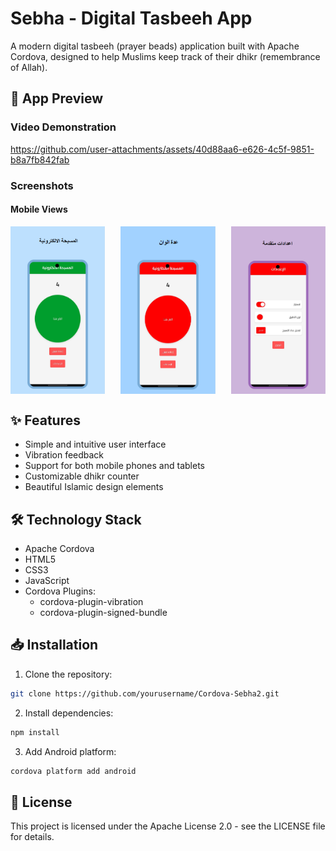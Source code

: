 # Sebha - Digital Tasbeeh App

A modern digital tasbeeh (prayer beads) application built with Apache Cordova, designed to help Muslims keep track of their dhikr (remembrance of Allah).

## 📱 App Preview

### Video Demonstration

https://github.com/user-attachments/assets/40d88aa6-e626-4c5f-9851-b8a7fb842fab




### Screenshots

#### Mobile Views
<div style="display: flex; justify-content: space-between;">
    <img src="Google Play/app_1.png" width="30%" alt="Mobile Screenshot 1"/>
    <img src="Google Play/app_2.png" width="30%" alt="Mobile Screenshot 2"/>
    <img src="Google Play/app_3.png" width="30%" alt="Mobile Screenshot 3"/>
</div>

## ✨ Features

- Simple and intuitive user interface
- Vibration feedback
- Support for both mobile phones and tablets
- Customizable dhikr counter
- Beautiful Islamic design elements

## 🛠️ Technology Stack

- Apache Cordova
- HTML5
- CSS3
- JavaScript
- Cordova Plugins:
  - cordova-plugin-vibration
  - cordova-plugin-signed-bundle

## 📥 Installation

1. Clone the repository:
```bash
git clone https://github.com/yourusername/Cordova-Sebha2.git
```

2. Install dependencies:
```bash
npm install
```

3. Add Android platform:
```bash
cordova platform add android
```

## 📄 License

This project is licensed under the Apache License 2.0 - see the LICENSE file for details.

